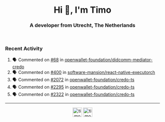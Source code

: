 <h1 align="center">Hi 👋, I'm Timo</h1>
<h3 align="center">A developer from Utrecht, The Netherlands</h3>
<br/>
<!-- https://github.com/rahuldkjain/github-profile-readme-generator --!>

<!--  <p align="left"><img src="https://github-readme-stats.vercel.app/api?username=timoglastra&show_icons=true&count_private=true&" alt="timoglastra" /></p> --!>

<!--
Github language stats
<p align="left"><img src="https://github-readme-stats.vercel.app/api/top-langs/?username=timoglastra&layout=compact" alt="timoglastra" /><p>
-->

<!-- Codestats language stats -->
<!-- <p align="left"><img src="https://codestats-readme.vercel.app/api/top-langs/?username=timoglastra&layout=compact&language_count=12" alt="timoglastra" /><p>    --!>
  
<h3>Recent Activity</h3>

<!--START_SECTION:activity-->
1. 🗣 Commented on [#68](https://github.com/openwallet-foundation/didcomm-mediator-credo/pull/68#issuecomment-3345207869) in [openwallet-foundation/didcomm-mediator-credo](https://github.com/openwallet-foundation/didcomm-mediator-credo)
2. 🗣 Commented on [#400](https://github.com/software-mansion/react-native-executorch/issues/400#issuecomment-3345200466) in [software-mansion/react-native-executorch](https://github.com/software-mansion/react-native-executorch)
3. 🗣 Commented on [#2072](https://github.com/openwallet-foundation/credo-ts/pull/2072#issuecomment-3334141118) in [openwallet-foundation/credo-ts](https://github.com/openwallet-foundation/credo-ts)
4. 🗣 Commented on [#2295](https://github.com/openwallet-foundation/credo-ts/pull/2295#issuecomment-3334129653) in [openwallet-foundation/credo-ts](https://github.com/openwallet-foundation/credo-ts)
5. 🗣 Commented on [#2322](https://github.com/openwallet-foundation/credo-ts/pull/2322#issuecomment-3334087519) in [openwallet-foundation/credo-ts](https://github.com/openwallet-foundation/credo-ts)
<!--END_SECTION:activity-->

---

<p align="center">
<a href="https://twitter.com/timoglastra" target="blank"><img align="center" src="https://cdn.jsdelivr.net/npm/simple-icons@3.0.1/icons/twitter.svg" alt="timoglastra" height="30" width="30" /></a>
<a href="https://linkedin.com/in/timoglastra" target="blank"><img align="center" src="https://cdn.jsdelivr.net/npm/simple-icons@3.0.1/icons/linkedin.svg" alt="timoglastra" height="30" width="30" /></a>
</p>



